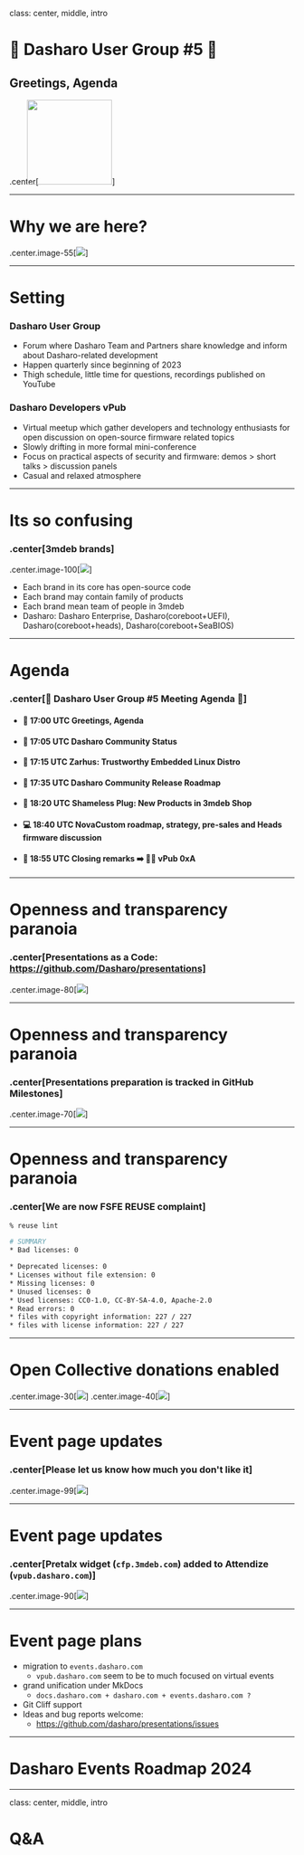 <!--
SPDX-FileCopyrightText: 2024 3mdeb <contact@3mdeb.com>

SPDX-License-Identifier: CC-BY-SA-4.0
-->

class: center, middle, intro

# &#x1F44B; Dasharo User Group #5 &#x1F389;

## Greetings, Agenda

.center[<img src="/remark-templates/dasharo-presentation-template/images/dasharo-sygnet-white.svg" width="150px" style="margin-left:-20px">]

---

# Why we are here?

.center.image-55[![](/img/dug_5_vpub_a.png)]

---

# Setting

### Dasharo User Group

- Forum where Dasharo Team and Partners share knowledge and inform about
  Dasharo-related development
- Happen quarterly since beginning of 2023
- Thigh schedule, little time for questions, recordings published on YouTube

### Dasharo Developers vPub

- Virtual meetup which gather developers and technology enthusiasts for open
  discussion on open-source firmware related topics
- Slowly drifting in more formal mini-conference
- Focus on practical aspects of security and firmware: demos > short talks >
  discussion panels
- Casual and relaxed atmosphere

---

# Its so confusing

### .center[3mdeb brands]

.center.image-100[![](/img/3mdeb_products.png)]

- Each brand in its core has open-source code
- Each brand may contain family of products
- Each brand mean team of people in 3mdeb
- Dasharo: Dasharo Enterprise, Dasharo(coreboot+UEFI), Dasharo(coreboot+heads), Dasharo(coreboot+SeaBIOS)

---

# Agenda

### .center[&#x1F680; Dasharo User Group #5 Meeting Agenda &#x1F680;]

- #### &#x1F44B; 17:00 UTC Greetings, Agenda

- #### &#x1F9ED; 17:05 UTC Dasharo Community Status

- #### &#x1F9F0; 17:15 UTC Zarhus: Trustworthy Embedded Linux Distro

- #### &#x1F9F0; 17:35 UTC Dasharo Community Release Roadmap

- #### &#x1F9F0; 18:20 UTC Shameless Plug: New Products in 3mdeb Shop

- #### &#x1F4BB; 18:40 UTC NovaCustom roadmap, strategy, pre-sales and Heads firmware discussion

- #### &#x1F44F; 18:55 UTC Closing remarks &#x27A1;&#xFE0F; &#x1F37A;&#x1F37B; vPub 0xA

---

# Openness and transparency paranoia

### .center[Presentations as a Code:<br>https://github.com/Dasharo/presentations]

.center.image-80[![](/img/dasharo_presentations_repo.png)]

---

# Openness and transparency paranoia

### .center[Presentations preparation is tracked in GitHub Milestones]

.center.image-70[![](/img/dug_milestones.png)]

---

# Openness and transparency paranoia

### .center[We are now FSFE REUSE complaint]

```bash
% reuse lint

# SUMMARY
* Bad licenses: 0

* Deprecated licenses: 0
* Licenses without file extension: 0
* Missing licenses: 0
* Unused licenses: 0
* Used licenses: CC0-1.0, CC-BY-SA-4.0, Apache-2.0
* Read errors: 0
* files with copyright information: 227 / 227
* files with license information: 227 / 227
```

---

# Open Collective donations enabled

.center.image-30[![](/img/oc_contrib2.png)]
.center.image-40[![](/img/oc_contrib.png)]

---

# Event page updates

### .center[Please let us know how much you don't like it]

.center.image-99[![](/img/dug_5_event_website_changes.png)]

---

# Event page updates

### .center[Pretalx widget (`cfp.3mdeb.com`) added to Attendize (`vpub.dasharo.com`)]

.center.image-90[![](/img/dug_5_event_website_changes2.png)]

---

# Event page plans

- migration to `events.dasharo.com`
  - `vpub.dasharo.com` seem to be to much focused on virtual events
- grand unification under MkDocs
  - `docs.dasharo.com + dasharo.com + events.dasharo.com ?`
- Git Cliff support
- Ideas and bug reports welcome:
  - https://github.com/dasharo/presentations/issues

---

# Dasharo Events Roadmap 2024

---

class: center, middle, intro

# Q&A
